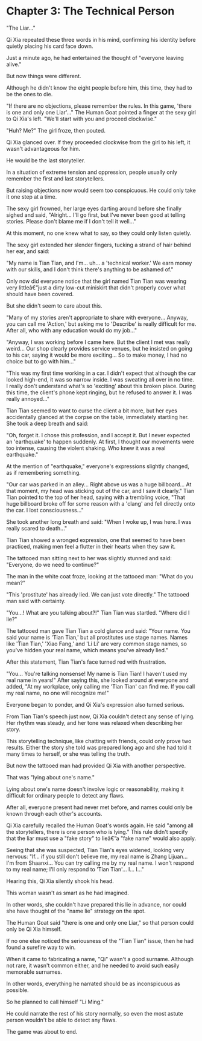 ﻿# Chapter 3: The Technical Person

"The Liar..."

Qi Xia repeated these three words in his mind, confirming his identity before quietly placing his card face down.

Just a minute ago, he had entertained the thought of "everyone leaving alive."

But now things were different.

Although he didn't know the eight people before him, this time, they had to be the ones to die.

"If there are no objections, please remember the rules. In this game, 'there is one and only one Liar'..." The Human Goat pointed a finger at the sexy girl to Qi Xia's left. "We'll start with you and proceed clockwise."

"Huh? Me?" The girl froze, then pouted.

Qi Xia glanced over. If they proceeded clockwise from the girl to his left, it wasn't advantageous for him.

He would be the last storyteller.

In a situation of extreme tension and oppression, people usually only remember the first and last storytellers.

But raising objections now would seem too conspicuous. He could only take it one step at a time.

The sexy girl frowned, her large eyes darting around before she finally sighed and said, "Alright... I'll go first, but I've never been good at telling stories. Please don't blame me if I don't tell it well..."

At this moment, no one knew what to say, so they could only listen quietly.

The sexy girl extended her slender fingers, tucking a strand of hair behind her ear, and said:

"My name is Tian Tian, and I'm... uh... a 'technical worker.' We earn money with our skills, and I don't think there's anything to be ashamed of."

Only now did everyone notice that the girl named Tian Tian was wearing very littleâ€”just a dirty low-cut miniskirt that didn't properly cover what should have been covered.

But she didn't seem to care about this.

"Many of my stories aren't appropriate to share with everyone... Anyway, you can call me 'Action,' but asking me to 'Describe' is really difficult for me. After all, who with any education would do my job..."

"Anyway, I was working before I came here. But the client I met was really weird... Our shop clearly provides service venues, but he insisted on going to his car, saying it would be more exciting... So to make money, I had no choice but to go with him..."

"This was my first time working in a car. I didn't expect that although the car looked high-end, it was so narrow inside. I was sweating all over in no time. I really don't understand what's so 'exciting' about this broken place. During this time, the client's phone kept ringing, but he refused to answer it. I was really annoyed..."

Tian Tian seemed to want to curse the client a bit more, but her eyes accidentally glanced at the corpse on the table, immediately startling her. She took a deep breath and said:

"Oh, forget it. I chose this profession, and I accept it. But I never expected an 'earthquake' to happen suddenly. At first, I thought our movements were too intense, causing the violent shaking. Who knew it was a real earthquake."

At the mention of "earthquake," everyone's expressions slightly changed, as if remembering something.

"Our car was parked in an alley... Right above us was a huge billboard... At that moment, my head was sticking out of the car, and I saw it clearly." Tian Tian pointed to the top of her head, saying with a trembling voice, "That huge billboard broke off for some reason with a 'clang' and fell directly onto the car. I lost consciousness..."

She took another long breath and said: "When I woke up, I was here. I was really scared to death..."

Tian Tian showed a wronged expression, one that seemed to have been practiced, making men feel a flutter in their hearts when they saw it.

The tattooed man sitting next to her was slightly stunned and said: "Everyone, do we need to continue?"

The man in the white coat froze, looking at the tattooed man: "What do you mean?"

"This 'prostitute' has already lied. We can just vote directly." The tattooed man said with certainty.

"You...! What are you talking about?!" Tian Tian was startled. "Where did I lie?"

The tattooed man gave Tian Tian a cold glance and said: "Your name. You said your name is 'Tian Tian,' but all prostitutes use stage names. Names like 'Tian Tian,' 'Xiao Fang,' and 'Li Li' are very common stage names, so you've hidden your real name, which means you've already lied."

After this statement, Tian Tian's face turned red with frustration.

"You... You're talking nonsense! My name is Tian Tian! I haven't used my real name in years!" After saying this, she looked around at everyone and added, "At my workplace, only calling me 'Tian Tian' can find me. If you call my real name, no one will recognize me!"

Everyone began to ponder, and Qi Xia's expression also turned serious.

From Tian Tian's speech just now, Qi Xia couldn't detect any sense of lying. Her rhythm was steady, and her tone was relaxed when describing her story.

This storytelling technique, like chatting with friends, could only prove two results. Either the story she told was prepared long ago and she had told it many times to herself, or she was telling the truth.

But now the tattooed man had provided Qi Xia with another perspective.

That was "lying about one's name."

Lying about one's name doesn't involve logic or reasonability, making it difficult for ordinary people to detect any flaws.

After all, everyone present had never met before, and names could only be known through each other's accounts.

Qi Xia carefully recalled the Human Goat's words again. He said "among all the storytellers, there is one person who is lying." This rule didn't specify that the liar must use a "fake story" to lieâ€”a "fake name" would also apply.

Seeing that she was suspected, Tian Tian's eyes widened, looking very nervous: "If... if you still don't believe me, my real name is Zhang Lijuan... I'm from Shaanxi... You can try calling me by my real name. I won't respond to my real name; I'll only respond to 'Tian Tian'... I... I..."

Hearing this, Qi Xia silently shook his head.

This woman wasn't as smart as he had imagined.

In other words, she couldn't have prepared this lie in advance, nor could she have thought of the "name lie" strategy on the spot.

The Human Goat said "there is one and only one Liar," so that person could only be Qi Xia himself.

If no one else noticed the seriousness of the "Tian Tian" issue, then he had found a surefire way to win.

When it came to fabricating a name, "Qi" wasn't a good surname. Although not rare, it wasn't common either, and he needed to avoid such easily memorable surnames.

In other words, everything he narrated should be as inconspicuous as possible.

So he planned to call himself "Li Ming."

He could narrate the rest of his story normally, so even the most astute person wouldn't be able to detect any flaws.

The game was about to end.
